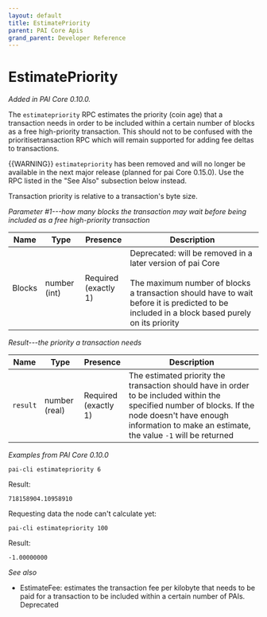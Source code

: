 ```yaml
---
layout: default
title: EstimatePriority
parent: PAI Core Apis
grand_parent: Developer Reference
---
```


EstimatePriority
========================

*Added in PAI Core 0.10.0.*

The `estimatepriority` RPC estimates the priority (coin age) that a transaction needs in order to be included within a certain number of blocks as a free high-priority transaction. This should not to be confused with the prioritisetransaction RPC which will remain supported for adding fee deltas to transactions.

{{WARNING}} `estimatepriority` has been removed and will no longer be available in the next major release (planned for pai Core 0.15.0).  Use the RPC listed in the "See Also" subsection below instead.

Transaction priority is relative to a transaction's byte size.

*Parameter #1---how many blocks the transaction may wait before being included as a free high-priority transaction*

| Name    | Type   | Presence                | Description
|---------|--------|-------------------------|-------------
|Blocks | number (int) | Required<br>(exactly 1) | Deprecated: will be removed in a later version of pai Core<br><br>The maximum number of blocks a transaction should have to wait before it is predicted to be included in a block based purely on its priority 


*Result---the priority a transaction needs*

| Name    | Type   | Presence                | Description
|---------|--------|-------------------------|-------------
|`result` | number (real) | Required<br>(exactly 1) | The estimated priority the transaction should have in order to be included within the specified number of blocks.  If the node doesn't have enough information to make an estimate, the value `-1` will be returned


*Examples from PAI Core 0.10.0*

```
pai-cli estimatepriority 6
```

Result:

```
718158904.10958910
```

Requesting data the node can't calculate yet:

```
pai-cli estimatepriority 100
```

Result:

```
-1.00000000
```

*See also*

* EstimateFee: estimates the transaction fee per kilobyte that needs to be paid for a transaction to be included within a certain number of PAIs. Deprecated
